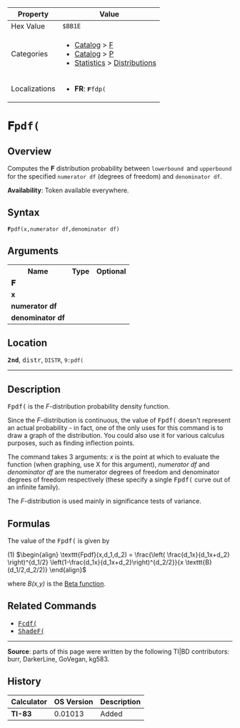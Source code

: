 | Property      | Value |
|---------------|-------|
| Hex Value     | `$BB1E`|
| Categories    | <ul><li>[Catalog](<../categories/Catalog.md>) > [F](<../categories/Catalog.md#F>)</li><li>[Catalog](<../categories/Catalog.md>) > [P](<../categories/Catalog.md#P>)</li><li>[Statistics](<../categories/Statistics.md>) > [Distributions](<../categories/Statistics.md#Distributions>)</li></ul> |
| Localizations | <ul><li><b>FR</b>: `𝐅fdp(`</li></ul> |

# `𝐅pdf(`

## Overview
Computes the 𝐅 distribution probability between `lowerbound `and `upperbound` for the specified `numerator df` (degrees of freedom) and `denominator df`.


<b>Availability</b>: Token available everywhere.

## Syntax
`𝐅pdf(x,numerator df,denominator df)`

## Arguments
<table>
<tr><th>Name</th><th>Type</th><th>Optional</th></tr>

<tr><td><b>𝐅</b></td><td></td><td></td></tr>

<tr><td><b>x</b></td><td></td><td></td></tr>

<tr><td><b>numerator df</b></td><td></td><td></td></tr>

<tr><td><b>denominator df</b></td><td></td><td></td></tr>

</table>

## Location
<tt><kbd><b>2nd</b></kbd></tt>, <kbd>distr</kbd>, `DISTR`, `9:pdf(`
<hr>

## Description

<tt>Fpdf(</tt> is the _F_-distribution probability density function.

Since the _F_-distribution is continuous, the value of <tt>Fpdf(</tt> doesn't represent an actual probability - in fact, one of the only uses for this command is to draw a graph of the distribution. You could also use it for various calculus purposes, such as finding inflection points.

The command takes 3 arguments: _x_ is the point at which to evaluate the function (when graphing, use X for this argument), _numerator df_ and _denominator df_ are the numerator degrees of freedom and denominator degrees of freedom respectively (these specify a single <tt>Fpdf(</tt> curve out of an infinite family).

The _F_-distribution is used mainly in significance tests of variance.

## Formulas

The value of the <tt>Fpdf(</tt> is given by

(1) $`\begin{align} \texttt{Fpdf}(x,d_1,d_2) = \frac{\left( \frac{d_1x}{d_1x+d_2} \right)^{d_1/2} \left(1-\frac{d_1x}{d_1x+d_2}\right)^{d_2/2}}{x \texttt{B}(d_1/2,d_2/2)} \end{align}`$ 

where _B(x,y)_ is the [Beta function](http://en.wikipedia.org/wiki/beta_function).

## Related Commands

*   <tt><a href="Fcdf(.md">Fcdf(</a></tt>
*   <tt><a href="ShadeF(.md">ShadeF(</a></tt>

* * *

**Source**: parts of this page were written by the following TI|BD contributors: burr, DarkerLine, GoVegan, kg583.

## History
| Calculator | OS Version | Description |
|------------|------------|-------------|
| <b>TI-83</b> | 0.01013 | Added |


